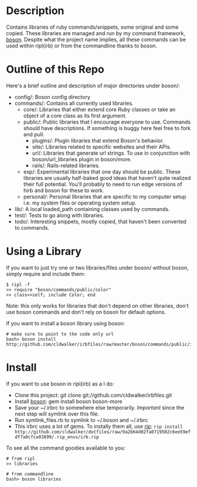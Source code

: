 Description
===========

Contains libraries of ruby commands/snippets, some original and some copied.
These libraries are managed and run by my command framework, [boson](http://github.com/cldwalker/boson).
Despite what the project name implies, all these commands can be used within ripl(irb) or from the
commandline thanks to boson.

Outline of this Repo
====================

Here's a brief outline and description of major directories under boson/:

* config/: Boson config directory
* commands/: Contains all currently used libraries.
  * core/: Libraries that either extend core Ruby classes or take an object of a core class as its first argument.
  * public/: Public libraries that I encourage everyone to use. Commands should have descriptions. If something
    is buggy here feel free to fork and pull.
    * plugins/: Plugin libraries that extend Boson's behavior.
    * site/: Libraries related to specific websites and their APIs.
    * url/: Libraries that generate url strings. To use in conjunction with boson/url\_libraries
      plugin in boson/more.
    * rails/: Rails-related libraries.
  * exp/: Experimental libraries that one day should be public. These libraries are usually half-baked good ideas that
    haven't quite realized their full potential. You'll probably to need to run edge versions of
    hirb and boson for these to work.
  * personal/: Personal libraries that are specific to my computer setup i.e. my system files or operating system setup.
* lib/: A local loaded\_path containing classes used by commands.
* test/: Tests to go along with libraries.
* todo/: Interesting snippets, mostly copied, that haven't been converted to commands.

Using a Library
===============

If you want to just try one or two libraries/files under boson/ without boson, simply require and include them:

    $ ripl -f
    >> require "boson/commands/public/color"
    >> class<<self; include Color; end

Note: this only works for libraries that don't depend on other libraries, don't use boson commands
and don't rely on boson for default options.

If you want to install a boson library using boson:

    # make sure to point to the code only url
    bash> boson install http://github.com/cldwalker/irbfiles/raw/master/boson/commands/public/irb_core.rb

Install
=====

If you want to use boson in ripl(irb) as a I do:

* Clone this project: git clone git://github.com/cldwalker/irbfiles.git
* Install [boson](http://github.com/cldwalker/boson): gem install boson boson-more
* Save your ~/.irbrc to somewhere else temporarily. *Important* since the next step will symlink
  over this file.
* Run symlink_files.rb to symlink to ~/.boson and ~/.irbrc
* This irbrc uses a lot of gems. To instally them all, use [rip](http://github.com/defunkt/rip):
  `rip install http://github.com/cldwalker/dotfiles/raw/9a2b64d02fa0719502c6ee59efdf7a0cfca03899/.rip_envs/irb.rip`

To see all the command goodies available to you:

    # from ripl
    >> libraries

    # from commandline
    bash> boson libraries
